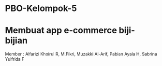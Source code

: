 # PBO-Kelompok-5
# Membuat app e-commerce biji-bijian
Member : Alfarizi Khoirul R, M.Fikri, Muzakki Al-Arif, Pabian Ayala H, Sabrina Yulfrida F
